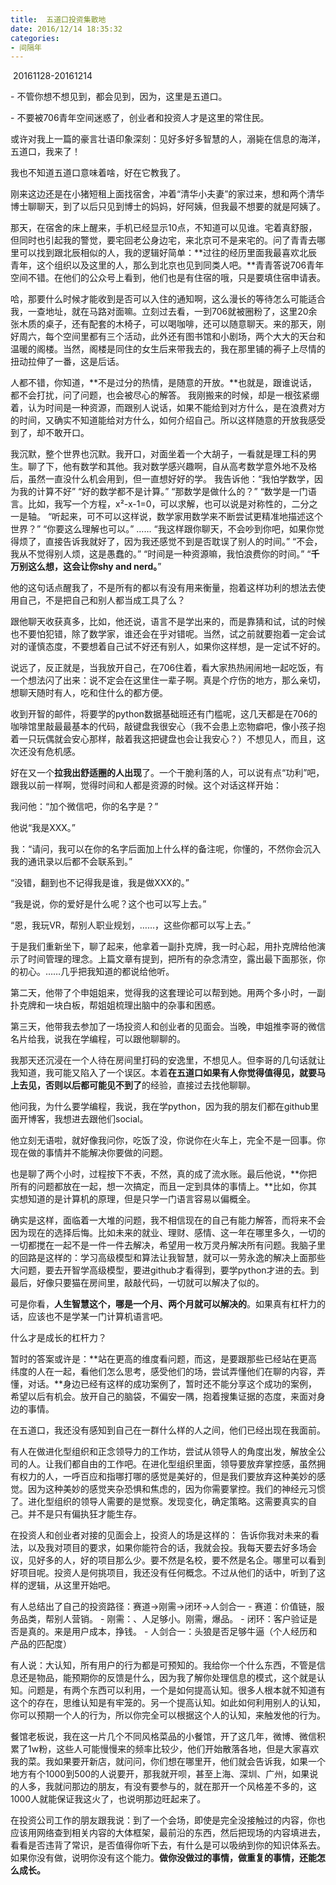 ```yaml
---
title:  五道口投资集散地
date: 2016/12/14 18:35:32
categories: 
- 间隔年
---
```

 20161128-20161214


- 不管你想不想见到，都会见到，因为，这里是五道口。

- 不要被706青年空间迷惑了，创业者和投资人才是这里的常住民。

或许对我上一篇的豪言壮语印象深刻：见好多好多智慧的人，溺毙在信息的海洋，五道口，我来了！

我也不知道五道口意味着啥，好在它教我了。

刚来这边还是在小猪短租上面找宿舍，冲着“清华小夫妻”的家过来，想和两个清华博士聊聊天，到了以后只见到博士的妈妈，好阿姨，但我最不想要的就是阿姨了。

那天，在宿舍的床上醒来，手机已经显示10点，不知道可以见谁。宅着真舒服，但同时也引起我的警觉，要宅回老公身边宅，来北京可不是来宅的。问了青青去哪里可以找到跟北辰相似的人，我的逻辑好简单：**过往的经历里面我最喜欢北辰青年，这个组织以及这里的人，那么到北京也见到同类人吧。**青青答说706青年空间不错。在他们的公众号上看到，他们也是有住宿的哦，只是要填住宿申请表。

哈，那要什么时候才能收到是否可以入住的通知啊，这么漫长的等待怎么可能适合我，一查地址，就在马路对面嘛。立刻过去看，一到706就被圈粉了，这里20余张木质的桌子，还有配套的木椅子，可以喝咖啡，还可以随意聊天。来的那天，刚好周六，每个空间里都有三个活动，此外还有图书馆和小剧场，两个大大的天台和温暖的阁楼。当然，阁楼是同住的女生后来带我去的，我在那里铺的褥子上尽情的扭动拉伸了一番，这是后话。

人都不错，你知道，**不是过分的热情，是随意的开放。**也就是，跟谁说话，都不会打扰，问了问题，也会被尽心的解答。 我刚搬来的时候，却是一根弦紧绷着，认为时间是一种资源，而跟别人说话，如果不能给到对方什么，是在浪费对方的时间，又确实不知道能给对方什么，如何介绍自己。所以这样随意的开放我感受到了，却不敢开口。

我沉默，整个世界也沉默。我开口，对面坐着一个大胡子，一看就是理工科的男生。聊了下，他有数学和其他。我对数学感兴趣啊，自从高考数学意外地不及格后，虽然一直没什么机会用到，但一直想好好的学。
我告诉他：“我怕学数学，因为我的计算不好”
“好的数学都不是计算。”
“那数学是做什么的？”
“数学是一门语言。比如，我写一个方程，x²-x-1=0，可以求解，也可以说是对称性的，二分之一是轴。
“听起来，可不可以这样说，数学家用数学来不断尝试更精准地描述这个世界？”
“你要这么理解也可以。”
……
“我这样跟你聊天，不会吵到你吧，如果你觉得烦了，直接告诉我就好了，因为我还感觉不到是否耽误了别人的时间。”
“不会，我从不觉得别人烦，这是愚蠢的。”
“时间是一种资源嘛，我怕浪费你的时间。”
“**千万别这么想，这会让你shy and nerd。**”

他的这句话点醒我了，不是所有的都以有没有用来衡量，抱着这样功利的想法去使用自己，不是把自己和别人都当成工具了么？

跟他聊天收获真多，比如，他还说，语言不是学出来的，而是靠猜和试，试的时候也不要怕犯错，除了数学家，谁还会在乎对错呢。当然，试之前就要抱着一定会试对的谨慎态度，不要想着自己试不好还有别人，如果你这样想，是一定试不好的。

说远了，反正就是，当我放开自己，在706住着，看大家热热闹闹地一起吃饭，有一个想法闪了出来：说不定会在这里住一辈子啊。真是个疗伤的地方，那么亲切，想聊天随时有人，吃和住什么的都方便。

收到开智的邮件，将要学的python数据基础班还有门槛呢，这几天都是在706的咖啡馆里敲最最基本的代码，敲键盘我很安心（我不会患上恋物癖吧，像小孩子抱着一只玩偶就会安心那样，敲着我这把键盘也会让我安心？）不想见人，而且，这次还没有危机感。

好在又一个**拉我出舒适圈的人出现**了。一个干脆利落的人，可以说有点“功利”吧，跟我以前一样啊，觉得时间和人都是资源的时候。这个对话这样开始：

我问他：“加个微信吧，你的名字是？”

他说“我是XXX。”

我：“请问，我可以在你的名字后面加上什么样的备注呢，你懂的，不然你会沉入我的通讯录以后都不会联系到。”

“没错，翻到也不记得我是谁，我是做XXX的。”

“我是说，你的爱好是什么呢？这个也可以写上去。”

“恩，我玩VR，帮别人职业规划，……，这些你都可以写上去。”

于是我们重新坐下，聊了起来，他拿着一副扑克牌，我一时心起，用扑克牌给他演示了时间管理的理念。上篇文章有提到，把所有的杂念清空，露出最下面那张，你的初心。……几乎把我知道的都说给他听。

第二天，他带了个申姐姐来，觉得我的这套理论可以帮到她。用两个多小时，一副扑克牌和一块白板，帮姐姐梳理出脑中的杂事和困惑。

第三天，他带我去参加了一场投资人和创业者的见面会。当晚，申姐推李哥的微信名片给我，说我在学编程，可以跟他聊聊的。

我那天还沉浸在一个人待在房间里打码的安逸里，不想见人。但李哥的几句话就让我知道，我可能又陷入了一个误区。本着**在五道口如果有人你觉得值得见，就要马上去见，否则以后都可能见不到了**的经验，直接过去找他聊聊。

他问我，为什么要学编程，我说，我在学python，因为我的朋友们都在github里面开博客，我想进去跟他们social。

他立刻无语啦，就好像我问你，吃饭了没，你说你在火车上，完全不是一回事。你现在做的事情并不能解决你要做的问题。

也是聊了两个小时，过程按下不表，不然，真的成了流水账。最后他说，**你把所有的问题都放在一起，想一次搞定，而且一定到具体的事情上。**比如，你其实想知道的是计算机的原理，但是只学一门语言容易以偏概全。

确实是这样，面临着一大堆的问题，我不相信现在的自己有能力解答，而将来不会因为现在的选择后悔。比如未来的就业、理财、感情、这一年在哪里多久，一切的一切都搅在一起不是一件一件去解决，希望用一枚万灵丹解决所有问题。我脑子里的回路是这样的：学习高级模型和算法让我智慧，就可以一劳永逸的解决上面那些大问题，要去开智学高级模型，要进github才看得到，要学python才进的去。到最后，好像只要猫在房间里，敲敲代码，一切就可以解决了似的。

可是你看，**人生智慧这个，哪是一个月、两个月就可以解决的**。如果真有杠杆力的话，应该也不是学某一门计算机语言吧。

什么才是成长的杠杆力？

暂时的答案或许是：**站在更高的维度看问题，而这，是要跟那些已经站在更高纬度的人在一起，看他们怎么思考，感受他们的场，尝试弄懂他们在聊的内容，弄懂，对话。**身边已经有这样的成功案例了，暂时还不能分享这个成功的案例，希望以后有机会。放开自己的脑袋，不偏安一隅，抱着搜集证据的态度，来面对身边的事情。

在五道口，我还没有感知到自己在一群什么样的人之间，他们已经出现在我面前。

有人在做进化型组织和正念领导力的工作坊，尝试从领导人的角度出发，解放全公司的人。让我们都自由的工作吧。在进化型组织里面，领导要放弃掌控感，虽然拥有权力的人，一呼百应和指哪打哪的感觉是美好的，但是我们要放弃这种美妙的感觉。因为这种美妙的感觉夹杂恐惧和焦虑的，因为你需要掌控。我们的神经元习惯了。进化型组织的领导人需要的是觉察。发现变化，确定策略。这需要真实的自己。并不是只有偏执狂才能生存。

在投资人和创业者对接的见面会上，投资人的场是这样的：
告诉你我对未来的看法，以及我对项目的要求，如果你能符合的话，我就会投。我每天要去好多场会议，见好多的人，好的项目那么少。要不然是名校，要不然是名企。哪里可以看到好项目呢。投资人是何挑项目，我还没有任何概念。不过从他们的话中，听到了这样的逻辑，从这里开始吧。

有人总结出了自己的投资路径：赛道→刚需→闭环→人剑合一
- 赛道：价值链，服务品类，帮别人营销。
- 刚需：、人足够小。刚需，爆品。
- 闭环：客户验证是否是真的。来是用户成本，挣钱。
- 人剑合一：头狼是否足够牛逼（个人经历和产品的匹配度）

有人说：大认知，所有用户的行为都是可预知的。我给你一个什么东西，不管是信息还是物品，能预期你的反馈是什么，因为我了解你处理信息的模式，这个就是认知。问题是，有两个东西可以利用，一个是如何提高认知。很多人根本就不知道有这个的存在，思维认知是有牢笼的。另一个提高认知。如此如何利用别人的认知，你可以预期一个人的行为，所以你完全可以根据这个人的认知，来触发他的行为。

餐馆老板说，我在这一片几个不同风格菜品的小餐馆，开了这几年，微博、微信积累了1w粉，这些人可能慢慢来的频率比较少，他们开始散落各地，但是大家喜欢我的菜。我如果要开新店，就问问，你们想在哪里开，他们就会告诉我，如果一个地方有个1000到500的人说要开，那我就开呗，甚至上海、深圳、广州，如果说的人多，我就问那边的朋友，有没有要参与的，就在那开一个风格差不多的，这1000人就能保证我这火了，也说明那边旺起来了。

在投资公司工作的朋友跟我说：到了一个会场，即使是完全没接触过的内容，你也应该用网络查到相关内容的大体框架，最前沿的东西，然后把现场的内容填进去，看看是否违背了常识，是否值得你听下去，有什么是可以吸纳到你的知识体系去。如果你没有做，说明你没有这个能力。**做你没做过的事情，做重复的事情，还能怎么成长。** 
  
  
